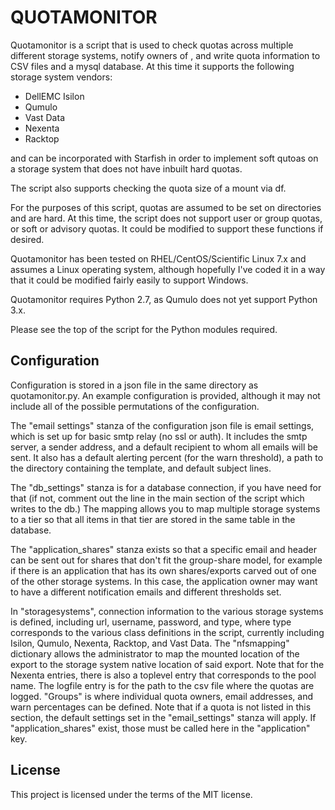 # QUOTAMONITOR

Quotamonitor is a script that is used to check quotas across multiple different storage systems, notify owners of , and write quota information to CSV files and a mysql database. At this time it supports the following storage system vendors: 
* DellEMC Isilon
* Qumulo
* Vast Data
* Nexenta
* Racktop

and can be incorporated with Starfish in order to implement soft qutoas on a storage system that does not have inbuilt hard quotas. 

The script also supports checking the quota size of a mount via df. 

For the purposes of this script, quotas are assumed to be set on directories and are hard. At this time, the script does not support user or group quotas, or soft or advisory quotas. It could be modified to support these functions if desired. 

Quotamonitor has been tested on RHEL/CentOS/Scientific Linux 7.x and assumes a Linux operating system, although hopefully I've coded it in a way that it could be modified fairly easily to support Windows. 

Quotamonitor requires Python 2.7, as Qumulo does not yet support Python 3.x. 

Please see the top of the script for the Python modules required. 

## Configuration
Configuration is stored in a json file in the same directory as quotamonitor.py. An example configuration is provided, although it may not include all of the possible permutations of the configuration. 

The "email settings" stanza of the configuration json file is email settings, which is set up for basic smtp relay (no ssl or auth). It includes the smtp server, a sender address, and a default recipient to whom all emails will be sent. It also has a default alerting percent (for the warn threshold), a path to the directory containing the template, and default subject lines. 

The "db_settings" stanza is for a database connection, if you have need for that (if not, comment out the line in the main section of the script which writes to the db.) The mapping allows you to map multiple storage systems to a tier so that all items in that tier are stored in the same table in the database. 

The "application_shares" stanza exists so that a specific email and header can be sent out for shares that don't fit the group-share model, for example if there is an application that has its own shares/exports carved out of one of the other storage systems. In this case, the application owner may want to have a different notification emails and different thresholds set. 

In "storagesystems", connection information to the various storage systems is defined, including url, username, password, and type, where type corresponds to the various class definitions in the script, currently including Isilon, Qumulo, Nexenta, Racktop, and Vast Data. The "nfsmapping" dictionary allows the administrator to map the mounted location of the export to the storage system native location of said export. Note that for the Nexenta entries, there is also a toplevel entry that corresponds to the pool name. The logfile entry is for the path to the csv file where the quotas are logged. 
"Groups" is where individual quota owners, email addresses, and warn percentages can be defined. Note that if a quota is not listed in this section, the default settings set in the "email_settings" stanza will apply. If "application_shares" exist, those must be called here in the "application" key. 

## License
This project is licensed under the terms of the MIT license.
